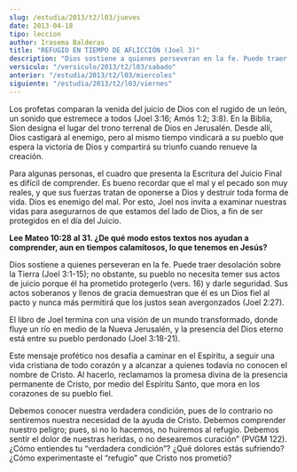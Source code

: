 ```yaml
---
slug: /estudia/2013/t2/l03/jueves
date: 2013-04-18
tipo: leccion
author: Irasema Balderas
title: "REFUGIO EN TIEMPO DE AFLICCIÓN (Joel 3)"
description: "Dios sostiene a quienes perseveran en la fe. Puede traer desolación sobre la  Tierra; no obstante, su pueblo no necesita temer sus actos de juicio porque él  ha prometido protegerlo y darle seguridad. Sus actos soberanos y llenos de  gracia demuestran que él es un Dios fiel al..."
versiculo: "/versiculo/2013/t2/l03/sabado"
anterior: "/estudia/2013/t2/l03/miercoles"
siguiente: "/estudia/2013/t2/l03/viernes"
---
```


Los profetas comparan la venida del juicio de Dios con el rugido de un león, un sonido que estremece a todos (Joel 3:16; Amós 1:2; 3:8). En la Biblia, Sion designa el lugar del trono terrenal de Dios en Jerusalén. Desde allí, Dios castigará al enemigo, pero al mismo tiempo vindicará a su pueblo que espera la victoria de Dios y compartirá su triunfo cuando renueve la creación.

Para algunas personas, el cuadro que presenta la Escritura del Juicio Final es difícil de comprender. Es bueno recordar que el mal y el pecado son muy reales, y que sus fuerzas tratan de oponerse a Dios y destruir toda forma de vida. Dios es enemigo del mal. Por esto, Joel nos invita a examinar nuestras vidas para asegurarnos de que estamos del lado de Dios, a fin de ser protegidos en el día del Juicio.

**Lee Mateo 10:28 al 31. ¿De qué modo estos textos nos ayudan a comprender, aun en tiempos calamitosos, lo que tenemos en Jesús?**

Dios sostiene a quienes perseveran en la fe. Puede traer desolación sobre la Tierra (Joel 3:1-15); no obstante, su pueblo no necesita temer sus actos de juicio porque él ha prometido protegerlo (vers. 16) y darle seguridad. Sus actos soberanos y llenos de gracia demuestran que él es un Dios fiel al pacto y nunca más permitirá que los justos sean avergonzados (Joel 2:27).

El libro de Joel termina con una visión de un mundo transformado, donde fluye un río en medio de la Nueva Jerusalén, y la presencia del Dios eterno está entre su pueblo perdonado (Joel 3:18-21).

Este mensaje profético nos desafía a caminar en el Espíritu, a seguir una vida cristiana de todo corazón y a alcanzar a quienes todavía no conocen el nombre de Cristo. Al hacerlo, reclamamos la promesa divina de la presencia permanente de Cristo, por medio del Espíritu Santo, que mora en los corazones de su pueblo fiel.

Debemos conocer nuestra verdadera condición, pues de lo contrario no sentiremos nuestra necesidad de la ayuda de Cristo. Debemos comprender nuestro peligro; pues, si no lo hacemos, no huiremos al refugio. Debemos sentir el dolor de nuestras heridas, o no desearemos curación” (PVGM 122). ¿Cómo entiendes tu “verdadera condición”? ¿Qué dolores estás sufriendo? ¿Cómo experimentaste el “refugio” que Cristo nos prometió?
